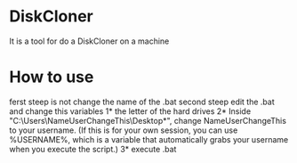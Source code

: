 # DiskCloner
It is a tool for do a DiskCloner on a machine
# How to use
ferst steep is not change the name of the .bat
second steep edit the .bat and change this variables
1* the letter of the hard drives
2* Inside "C:\Users\NameUserChangeThis\Desktop\*", change NameUserChangeThis to your username. (If this is for your own session, you can use %USERNAME%, which is a variable that automatically grabs your username when you execute the script.)
3* execute .bat

